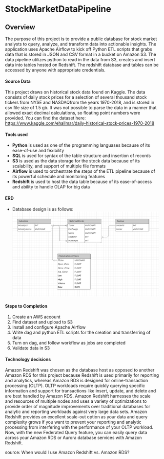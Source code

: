 # StockMarketDataPipeline

## Overview

The purpose of this project is to provide a public database for stock market analysts to query, analyze, and transform data into actionable insights. The application uses Apache Airflow to kick off Python ETL scripts that grabs data that is stored in JSON and CSV format in a bucket on Amazon S3. The data pipeline utilizes python to read in the data from S3, creates and insert data into tables hosted on Redshift. The redshift database and tables can be accessed by anyone with appropriate credentials.


#### **Source Data**
This project draws on historical stock data found on Kaggle. The data consists of daily stock prices for a selection of several thousand stock tickers from NYSE and NASDAQfrom the years 1970-2018, and is stored in csv file size of 1.5 gb. It was not possible to parse the data in a manner that allowed exact decimal calculations, so floating point numbers were provided. You can find the dataset here: https://www.kaggle.com/ehallmar/daily-historical-stock-prices-1970-2018

#### Tools used 
* **Python** is used as one of the programming languases because of its ease-of-use and fexibility 
* **SQL** is used for syntax of the table structure and insertion of records 
* **S3** is used as the data storage for the stock data because of its scalability, and support of multiple file formats 
* **Airflow** is used to orchestrate the steps of the ETL pipeline because of its powerful schedule and monitoring features
* **Redshift** is used to host the data table because of its ease-of-access and ability to handle OLAP for big data 


#### **ERD**
 * Database design is as follows:
![Database Design](https://github.com/sammcint/Data-Engineer-Nanodegree-Projects-Udacity/blob/master/images/Capstone-ERD.png)


#### **Steps to Completion**

1. Create an AWS account
1. Find dataset and upload to S3
1. Install and configure Apache Airflow
1. Write dag and python ETL scripts for the creation and transferring of data 
1. Turn on dag, and follow workflow as jobs are completed 
1. Validate data in S3

#### **Technology decisions**
Amazon Redshift was chosen as the database host as opposed to another Amazon RDS for this project because Redshift is used primarily for reporting and analytics, whereas Amazon RDS is designed for online-transaction processing (OLTP). OLTP workloads require quickly querying specific information and support for transactions like insert, update, and delete and are best handled by Amazon RDS. Amazon Redshift harnesses the scale and resources of multiple nodes and uses a variety of optimizations to provide order of magnitude improvements over traditional databases for analytic and reporting workloads against very large data sets. Amazon Redshift provides an excellent scale-out option as your data and query complexity grows if you want to prevent your reporting and analytic processing from interfering with the performance of your OLTP workload. Now, with the new Federated Query feature, you can easily query data across your Amazon RDS or Aurora database services with Amazon Redshift.

source: When would I use Amazon Redshift vs. Amazon RDS?
